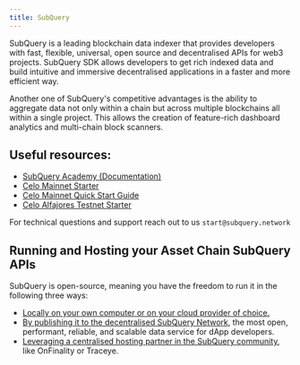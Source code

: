 ```yaml
---
title: SubQuery
---
```


SubQuery is a leading blockchain data indexer that provides developers with fast, flexible, universal, open source and decentralised APIs for web3 projects. SubQuery SDK allows developers to get rich indexed data and build intuitive and immersive decentralised applications in a faster and more efficient way.

Another one of SubQuery's competitive advantages is the ability to aggregate data not only within a chain but across multiple blockchains all within a single project. This allows the creation of feature-rich dashboard analytics and multi-chain block scanners.

## Useful resources:

- [SubQuery Academy (Documentation)](https://academy.subquery.network/)
- [Celo Mainnet Starter](https://github.com/subquery/ethereum-subql-starter/tree/main/Celo/celo-starter)
- [Celo Mainnet Quick Start Guide](https://academy.subquery.network/indexer/quickstart/quickstart_chains/celo.html)
- [Celo Alfajores Testnet Starter](https://github.com/subquery/ethereum-subql-starter/tree/main/Celo%20Alfajores/celo-alfajores-testnet-starter)

For technical questions and support reach out to us `start@subquery.network`

## Running and Hosting your Asset Chain SubQuery APIs

SubQuery is open-source, meaning you have the freedom to run it in the following three ways:

- [Locally on your own computer or on your cloud provider of choice.](https://academy.subquery.network/indexer/run_publish/introduction.html#locally-run-it-yourself)
- [By publishing it to the decentralised SubQuery Network](https://academy.subquery.network/indexer/run_publish/introduction.html#publish-to-the-subquery-network), the most open, performant, reliable, and scalable data service for dApp developers.
- [Leveraging a centralised hosting partner in the SubQuery community](https://academy.subquery.network/indexer/run_publish/introduction.html#other-hosting-providers-in-the-subquery-community), like OnFinality or Traceye.